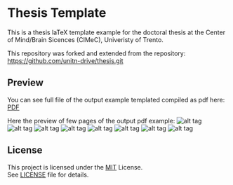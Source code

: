 # Thesis Template

This is a thesis laTeX template example for the doctoral thesis at the Center of Mind/Brain Sicences (CIMeC), Univeristy of Trento. 

This repository was forked and extended from the repository: https://github.com/unitn-drive/thesis.git

## Preview
You can see full file of the output example templated compiled as pdf here: [PDF](https://github.com/gamorosino/thesis_Template/blob/master/output_example.pdf)
 
 Here the preview of few pages of the output pdf example:
![alt tag](https://github.com/gamorosino/thesis_Template/blob/master/png/output-pag-1.png)
![alt tag](https://github.com/gamorosino/thesis_Template/blob/master/png/output-pag-2.png)
![alt tag](https://github.com/gamorosino/thesis_Template/blob/master/png/output-pag-3.png)
![alt tag](https://github.com/gamorosino/thesis_Template/blob/master/png/output-pag-4.png)
![alt tag](https://github.com/gamorosino/thesis_Template/blob/master/png/output-pag-5.png)
![alt tag](https://github.com/gamorosino/thesis_Template/blob/master/png/output-pag-6.png)
![alt tag](https://github.com/gamorosino/thesis_Template/blob/master/png/output-pag-7.png)
![alt tag](https://github.com/gamorosino/thesis_Template/blob/master/png/output-pag-8.png)


## License

This project is licensed under the [MIT](https://opensource.org/licenses/MIT) License. \
See [LICENSE](./LICENSE) file for details.
